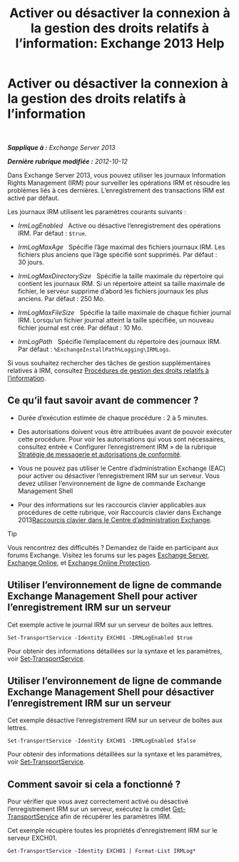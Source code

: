 ﻿---
title: 'Activer ou désactiver la connexion à la gestion des droits relatifs à l’information: Exchange 2013 Help'
TOCTitle: Activer ou désactiver la connexion à la gestion des droits relatifs à l’information
ms:assetid: 6933bc65-4d98-4878-9167-0e9eaac68b6b
ms:mtpsurl: https://technet.microsoft.com/fr-fr/library/Ff686962(v=EXCHG.150)
ms:contentKeyID: 50478353
ms.date: 05/23/2018
mtps_version: v=EXCHG.150
ms.translationtype: MT
---

# Activer ou désactiver la connexion à la gestion des droits relatifs à l’information

 

_**Sapplique à :** Exchange Server 2013_

_**Dernière rubrique modifiée :** 2012-10-12_

Dans Exchange Server 2013, vous pouvez utiliser les journaux Information Rights Management (IRM) pour surveiller les opérations IRM et résoudre les problèmes liés à ces dernières. L’enregistrement des transactions IRM est activé par défaut.

Les journaux IRM utilisent les paramètres courants suivants :

  - *IrmLogEnabled*   Active ou désactive l’enregistrement des opérations IRM. Par défaut : `$true`.

  - *IrmLogMaxAge*   Spécifie l’âge maximal des fichiers journaux IRM. Les fichiers plus anciens que l’âge spécifié sont supprimés. Par défaut : 30 jours.

  - *IrmLogMaxDirectorySize*   Spécifie la taille maximale du répertoire qui contient les journaux IRM. Si un répertoire atteint sa taille maximale de fichier, le serveur supprime d’abord les fichiers journaux les plus anciens. Par défaut : 250 Mo.

  - *IrmLogMaxFileSize*   Spécifie la taille maximale de chaque fichier journal IRM. Lorsqu’un fichier journal atteint la taille spécifiée, un nouveau fichier journal est créé. Par défaut : 10 Mo.

  - *IrmLogPath*   Spécifie l’emplacement du répertoire des journaux IRM. Par défaut : `%ExchangeInstallPath%Logging\IRMLogs`.

Si vous souhaitez rechercher des tâches de gestion supplémentaires relatives à IRM, consultez [Procédures de gestion des droits relatifs à l’information](information-rights-management-procedures-exchange-2013-help.md).

## Ce qu’il faut savoir avant de commencer ?

  - Durée d’exécution estimée de chaque procédure : 2 à 5 minutes.

  - Des autorisations doivent vous être attribuées avant de pouvoir exécuter cette procédure. Pour voir les autorisations qui vous sont nécessaires, consultez entrée « Configurer l’enregistrement IRM » de la rubrique [Stratégie de messagerie et autorisations de conformité](messaging-policy-and-compliance-permissions-exchange-2013-help.md).

  - Vous ne pouvez pas utiliser le Centre d’administration Exchange (EAC) pour activer ou désactiver l’enregistrement IRM sur un serveur. Vous devez utiliser l’environnement de ligne de commande Exchange Management Shell

  - Pour des informations sur les raccourcis clavier applicables aux procédures de cette rubrique, voir Raccourcis clavier dans Exchange 2013[Raccourcis clavier dans le Centre d’administration Exchange](keyboard-shortcuts-in-the-exchange-admin-center-exchange-online-protection-help.md).

> [!TIP]
> Vous rencontrez des difficultés ? Demandez de l’aide en participant aux forums Exchange. Visitez les forums sur les pages <a href="https://go.microsoft.com/fwlink/p/?linkid=60612">Exchange Server</a>, <a href="https://go.microsoft.com/fwlink/p/?linkid=267542">Exchange Online</a>, et <a href="https://go.microsoft.com/fwlink/p/?linkid=285351">Exchange Online Protection</a>.


## Utiliser l’environnement de ligne de commande Exchange Management Shell pour activer l’enregistrement IRM sur un serveur

Cet exemple active le journal IRM sur un serveur de boîtes aux lettres.

    Set-TransportService -Identity EXCH01 -IRMLogEnabled $true

Pour obtenir des informations détaillées sur la syntaxe et les paramètres, voir [Set-TransportService](https://technet.microsoft.com/fr-fr/library/jj215682\(v=exchg.150\)).

## Utiliser l’environnement de ligne de commande Exchange Management Shell pour désactiver l’enregistrement IRM sur un serveur

Cet exemple désactive l’enregistrement IRM sur un serveur de boîtes aux lettres.

    Set-TransportService -Identity EXCH01 -IRMLogEnabled $false

Pour obtenir des informations détaillées sur la syntaxe et les paramètres, voir [Set-TransportService](https://technet.microsoft.com/fr-fr/library/jj215682\(v=exchg.150\)).

## Comment savoir si cela a fonctionné ?

Pour vérifier que vous avez correctement activé ou désactivé l’enregistrement IRM sur un serveur, exécutez la cmdlet [Get-TransportService](https://technet.microsoft.com/fr-fr/library/jj215746\(v=exchg.150\)) afin de récupérer les paramètres IRM.

Cet exemple récupère toutes les propriétés d’enregistrement IRM sur le serveur EXCH01.

    Get-TransportService -Identity EXCH01 | Format-List IRMLog*

